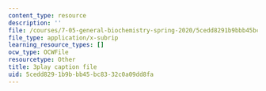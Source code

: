 ```yaml
---
content_type: resource
description: ''
file: /courses/7-05-general-biochemistry-spring-2020/5cedd8291b9bbb45bc8332c0a09dd8fa_xxydY73V9bQ.srt
file_type: application/x-subrip
learning_resource_types: []
ocw_type: OCWFile
resourcetype: Other
title: 3play caption file
uid: 5cedd829-1b9b-bb45-bc83-32c0a09dd8fa
---
```


